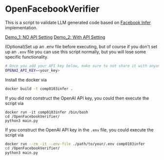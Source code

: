 # OpenFacebookVerifier
This is a script to validate LLM generated code based on [Facebook Infer](https://github.com/facebook/infer) implementation.

[Demo_1: NO API Setting](https://drive.google.com/file/d/1x8mGVQbVhWuUcWsq83j1VpdTWdPYbmWW/view?usp=sharing) [Demo_2: With API Setting](https://drive.google.com/file/d/19CxoHW1vdUkwQbTjCFg4j42bkjNLUkQZ/view?usp=sharing)

(Optional)Set up an .env file before executing, but of course if you don't set up an `.env` file you can use this script normally, but you will lose some specific functionality.
``` bash
# Once you add your API key below, make sure to not share it with anyone! The API key should remain private.
OPENAI_API_KEY=<your_key>
```
Install the docker via
``` bash
docker build -t comp0103infer .
```
If you did not construct the OpenAI API key, you could then execute the script via 
```
docker run -it comp0103infer /bin/bash
cd /OpenFacebookVerifier/
python3 main.py
```
If you construct the OpenAI API key in the `.env` file, you could execute the script via
``` bash
docker run --rm -it --env-file ./path/to/your/.env comp0103infer
cd /OpenFacebookVerifier/
python3 main.py
```
